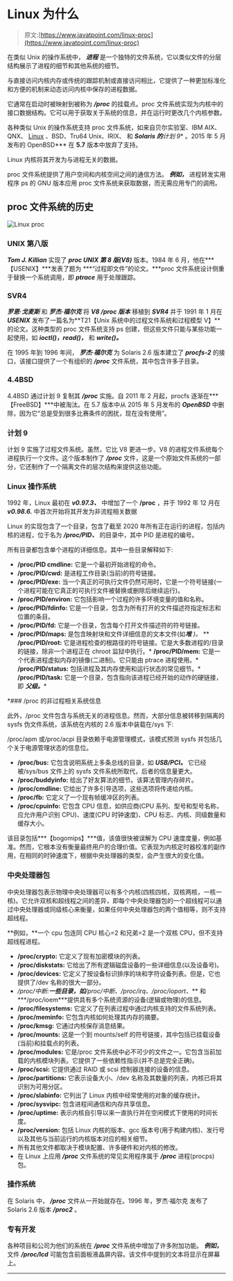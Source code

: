 # Linux 为什么

> 原文:[https://www.javatpoint.com/linux-proc](https://www.javatpoint.com/linux-proc)

在类似 Unix 的操作系统中， ***进程*** 是一个独特的文件系统，它以类似文件的分层结构展示了进程的细节和其他系统的细节。

与直接访问内核内存或传统的跟踪机制或直接访问相比，它提供了一种更加标准化和方便的机制来动态访问内核中保存的进程数据。

它通常在启动时被映射到被称为 ***/proc*** 的挂载点。proc 文件系统实现为内核中的接口数据结构。它可以用于获取关于系统的信息，并在运行时更改几个内核参数。

各种类似 Unix 的操作系统支持 proc 文件系统，如来自贝尔实验室、IBM AIX、QNX、 [Linux](https://www.javatpoint.com/linux-tutorial) 、BSD、Tru64 Unix、IRIX、 和 ***Solaris 的**计划 9** 。2015 年 5 月发布的 OpenBSD*** 在 **5.7** 版本中放弃了支持。

Linux 内核将其开发为与进程无关的数据。

proc 文件系统提供了用户空间和内核空间之间的通信方法。 ***例如，*** 进程转发实用程序 ps 的 GNU 版本应用 proc 文件系统来获取数据，而无需应用专门的调用。

## proc 文件系统的历史

![Linux proc](../Images/8cc0ae5e435ba5683a4ddbba4fee76f9.png)

### UNIX 第八版

***Tom J. Killian*** 实现了 ***proc UNIX 第 8 版(V8)*** 版本。1984 年 6 月，他在***【USENIX】***发表了题为 ***“过程即文件”的论文。***proc 文件系统设计侧重于替换一个系统调用，即 ***ptrace*** 用于处理跟踪。

### SVR4

***罗恩·戈麦斯*** 和 ***罗杰·福尔克*** 将 ***V8 /proc 版本*** 移植到 ***SVR4*** 并于 1991 年 1 月在 ***USENIX*** 发布了一篇名为**T21【Unix 系统中的过程文件系统和过程模型 V】**的论文。这种类型的 proc 文件系统支持 ps 创建，但这些文件只能与某些功能一起使用，如 ***ioctl()，read()，*** 和 ***write()。***

在 1995 年到 1996 年间， ***罗杰·福尔克*** 为 Solaris 2.6 版本建立了 ***procfs-2*** 的接口，该接口提供了一个有组织的 ***/proc*** 文件系统，其中包含许多子目录。

### 4.4BSD

4.4BSD 通过计划 9 复制其 ***/proc*** 实施。自 2011 年 2 月起，procfs 逐渐在***【FreeBSD】***中被淘汰。在 5.7 版本中从 2015 年 5 月发布的 ***OpenBSD*** 中删除，因为它“总是受到很多比赛条件的困扰，现在没有使用”。

### 计划 9

计划 9 实施了过程文件系统。虽然，它比 V8 更进一步。V8 的进程文件系统每个进程执行一个文件。这个版本制作了 ***/proc*** 文件，这是一个原始文件系统的一部分，它还制作了一个隔离文件的层次结构来提供这些功能。

### Linux 操作系统

1992 年，Linux 最初在 ***v0.97.3、*** 中增加了一个 **/proc** ，并于 1992 年 12 月在 ***v0.98.6\.*** 中首次开始将其开发为非流程相关数据

Linux 的实现包含了一个目录，包含了截至 2020 年所有正在运行的进程，包括内核的进程，位于名为 ***/proc/PID、*** 的目录中，其中 PID 是进程的编号。

所有目录都包含单个进程的详细信息。其中一些目录解释如下:

*   **/proc/PID cmdline:** 它是一个最初开始进程的命令。
*   **/proc/PID/cwd:** 是进程工作目录(当前)的符号链接。
*   **/proc/PID/exe:** 当一个真正的可执行文件仍然可用时，它是一个符号链接(一个进程可能在它真正的可执行文件被替换或删除后继续运行)。
*   **/proc/PID/environ:** 它包括影响一个过程的许多环境变量的值和名称。
*   **/proc/PID/fdinfo:** 它是一个目录，包含为所有打开的文件描述符指定标志和位置的条目。
*   **/proc/PID/fd:** 它是一个目录，包含每个打开文件描述符的符号链接。
*   **/proc/PID/maps:** 是包含映射块和文件详细信息的文本文件(如****堆*** )。*
**   **/proc/PID/root:** 它是进程检查的根路径的符号链接。它是大多数进程的/目录的链接，除非一个进程正在 chroot 监狱中执行。*   **/proc/PID/mem:** 它是一个代表进程虚拟内存的镜像(二进制)。它只能由 ptrace 进程使用。*   **/proc/PID/status:** 包括进程及其内存使用和运行状态的常见细节。*   **/proc/PID/task:** 它是一个目录，包含指向该进程已经开始的动作的硬链接，即 ***父级。****

 *### /proc 的非过程相关系统信息

此外，/proc 文件包含与系统无关的进程信息。然而，大部分信息被转移到隔离的 sysfs 伪文件系统，该系统在内核的 2.6 版本中装载在/sys 下:

/proc/apm 或/proc/acpi 目录依赖于电源管理模式，该模式预测 sysfs 并包括几个关于电源管理状态的信息位。

*   **/proc/bus:** 它包含说明系统上多条总线的目录，如 ***USB/PCI。*** 它已经被/sys/bus 文件上的 sysfs 文件系统所取代，后者的信息量更大。
*   **/proc/buddyinfo:** 给出了好友算法的细节。该算法管理内存碎片。
*   **/proc/cmdline:** 它给出了许多引导选项，这些选项将传递给内核。
*   **/proc/fb:** 它定义了一个现有帧缓冲区的列表。
*   **/proc/cpuinfo:** 它包含 CPU 信息，如供应商(CPU 系列、型号和型号名称，应允许用户识别 CPU)、速度(CPU 时钟速度)、CPU 标志、内核、同级数量和缓存大小。

该目录包括***【bogomips】***值，该值很快被误解为 CPU 速度度量，例如基准。然而，它根本没有衡量最终用户的合理价值。它表现为内核定时器校准的副作用，在相同的时钟速度下，根据中央处理器的类型，会产生很大的变化值。

### 中央处理器包

中央处理器包表示物理中央处理器可以有多个内核(四核四核，双核两核，一核一核)。它允许双核和超线程之间的差异，即每个中央处理器包的一个超线程可以通过中央处理器或同级核心来衡量，如果任何中央处理器包的两个值相等，则不支持超线程。

**例如，**一个 cpu 包连同 CPU 核心=2 和兄弟=2 是一个双核 CPU，但不支持超线程进程。

*   **/proc/crypto:** 它定义了现有加密模块的列表。
*   **/proc/diskstats:** 它给出了所有逻辑磁盘设备的一些详细信息(以及设备号)。
*   **/proc/devices:** 它定义了按设备标识排序的块和字符设备列表。但是，它也提供了/dev 名称的很大一部分。
*   **/proc/中断:**一些目录，如***/proc/中断、/proc/irq、/proc/ioport、*** 和***/proc/ioem***提供具有多个系统资源的设备(逻辑或物理)的信息。
*   **/proc/filesystems:** 它定义了在列表过程中通过内核支持的文件系统列表。
*   **/proc/meminfo:** 它包含内核如何处理其内存的摘要。
*   **/proc/kmsg:** 它通过内核保存消息结果。
*   **/proc/mounts:** 这是一个到 mounts/self 的符号链接，其中包括已挂载设备(当前)和挂载点的列表。
*   **/proc/modules:** 它是/proc 文件系统中必不可少的文件之一。它包含当前加载的内核模块列表。它提供了一些依赖性指示(并不总是完全正确)。
*   **/proc/scsi:** 它提供通过 RAID 或 scsi 控制器连接的设备的信息。
*   **/proc/partitions:** 它表示设备大小、/dev 名称及其数量的列表，内核已将其识别为可用分区。
*   **/proc/slabinfo:** 它列出了 Linux 内核中经常使用的对象的缓存统计。
*   **/proc/sysvipc:** 包含进程间通信和内存共享信息。
*   **/proc/uptime:** 表示内核自引导以来一直执行并在空闲模式下使用的时间长度。
*   **/proc/version:** 包括 Linux 内核的版本、gcc 版本号(用于构建内核)、发行号以及其他与当前运行的内核版本对应的相关细节。
*   所有其他文件都取决于模块配置、许多硬件和对内核的修改。
*   在 Linux 上应用 ***/proc*** 文件系统的常见实用程序属于 ***/proc*** 进程(procps)包。

### 操作系统

在 Solaris 中， ***/proc*** 文件从一开始就存在。1996 年，罗杰·福尔克 发布了 Solaris 2.6 版本 ***/proc2*** 。

### 专有开发

各种项目和公司为他们的系统在 ***/proc*** 文件系统中增加了许多附加功能。 ***例如，*** 文件 ***/proc/lcd*** 可能包含前面板液晶屏内容。该文件中提到的文本将显示在屏幕上。

* * **